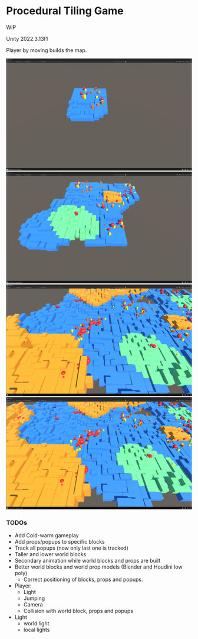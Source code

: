# Procedural Tiling Game

WIP

Unity 2022.3.13f1

Player by moving builds the map.

![](RepoResources/1.png)
![](RepoResources/2.png)
![](RepoResources/3.png)
![](RepoResources/4.png)

### TODOs

* Add Cold-warm gameplay
* Add props/popups to specific blocks
* Track all popups (now only last one is tracked)
* Taller and lower world blocks
* Secondary animation while world blocks and props are built
* Better world blocks and world prop models (Blender and Houdini low poly)
  * Correct positioning of blocks, props and popups.
* Player: 
  * Light
  * Jumping
  * Camera
  * Collision with world block, props and popups
* Light
  * world light
  * local lights